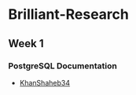 # Brilliant-Research

## Week 1

### PostgreSQL Documentation
  - [KhanShaheb34](https://github.com/KhanShaheb34/Explore-PostgreSQL)
